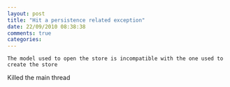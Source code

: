 ```yaml
---
layout: post
title: "Hit a persistence related exception"
date: 22/09/2010 08:38:38
comments: true
categories: 
---
```

```The model used to open the store is incompatible with the one used to create the store```

Killed the main thread

